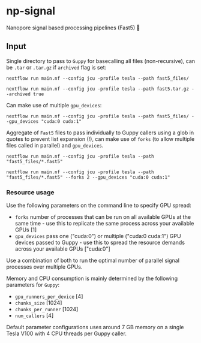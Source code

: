 # np-signal

Nanopore signal based processing pipelines (Fast5) :peacock:

## Input

Single directory to pass to `Guppy` for basecalling all files (non-recursive), can be `.tar` or `.tar.gz` if `archived` flag is set:

```
nextflow run main.nf --config jcu -profile tesla --path fast5_files/
```

```
nextflow run main.nf --config jcu -profile tesla --path fast5.tar.gz --archived true
```

Can make use of multiple `gpu_devices`:

```
nextflow run main.nf --config jcu -profile tesla --path fast5_files/ --gpu_devices "cuda:0 cuda:1"
```

Aggregate of `Fast5` files to pass individually to Guppy callers using a glob in quotes to prevent list expansion (!), can make use of `forks` (to allow multiple files called in parallel) and `gpu_devices`.

```
nextflow run main.nf --config jcu -profile tesla --path "fast5_files/*.fast5"
```

```
nextflow run main.nf --config jcu -profile tesla --path "fast5_files/*.fast5" --forks 2 --gpu_devices "cuda:0 cuda:1"
```

### Resource usage

Use the following parameters on the command line to specify GPU spread:

* `forks` number of processes that can be run on all available GPUs at the same time - use this to replicate the same process across your available GPUs [1]
* `gpu_devices` pass one ("cuda:0") or multiple ("cuda:0 cuda:1") GPU devices passed to Guppy - use this to spread the resource demands across your available GPUs ["cuda:0"]


Use a combination of both to run the optimal number of parallel signal processes over multiple GPUs.

Memory and CPU consumption is mainly determined by the following parameters for `Guppy`:

* `gpu_runners_per_device` [4]
* `chunks_size` [1024]
* `chunks_per_runner` [1024]
* `num_callers` [4]

Default parameter configurations uses around 7 GB memory on a single Tesla V100 with 4 CPU threads per Guppy caller.
